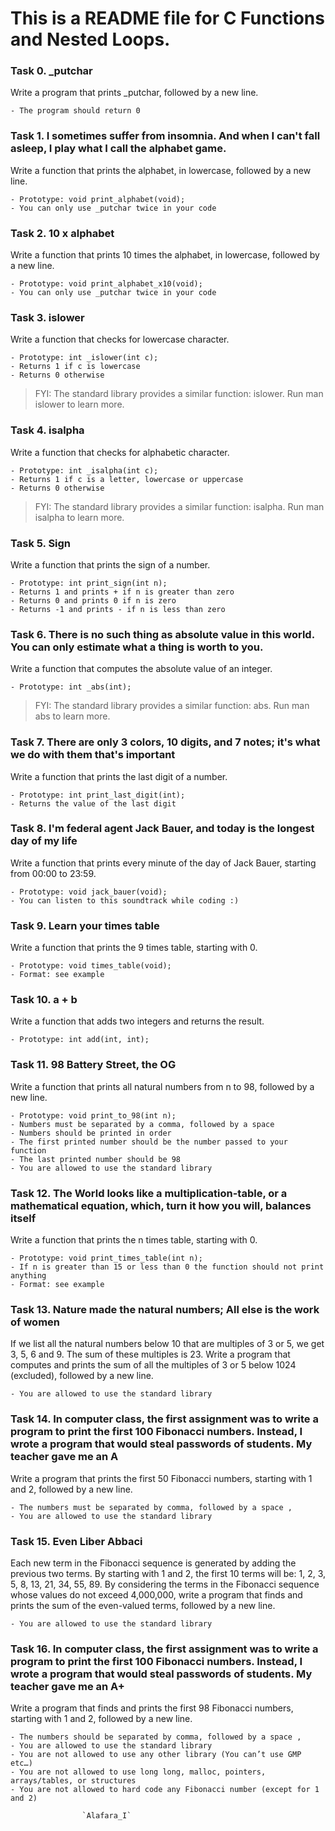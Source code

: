 # This is a README file for C Functions and Nested Loops.

### Task 0. _putchar
Write a program that prints _putchar, followed by a new line.
```
- The program should return 0
```

### Task 1. I sometimes suffer from insomnia. And when I can't fall asleep, I play what I call the alphabet game.
Write a function that prints the alphabet, in lowercase, followed by a new line.
```
- Prototype: void print_alphabet(void);
- You can only use _putchar twice in your code
```

### Task 2. 10 x alphabet
Write a function that prints 10 times the alphabet, in lowercase, followed by a new line.
```
- Prototype: void print_alphabet_x10(void);
- You can only use _putchar twice in your code
```

### Task 3. islower
Write a function that checks for lowercase character.
```
- Prototype: int _islower(int c);
- Returns 1 if c is lowercase
- Returns 0 otherwise
```
> FYI: The standard library provides a similar function: islower. Run man islower to learn more.

### Task 4. isalpha
Write a function that checks for alphabetic character.
```
- Prototype: int _isalpha(int c);
- Returns 1 if c is a letter, lowercase or uppercase
- Returns 0 otherwise
```
> FYI: The standard library provides a similar function: isalpha. Run man isalpha to learn more.

### Task 5. Sign
Write a function that prints the sign of a number.
```
- Prototype: int print_sign(int n);
- Returns 1 and prints + if n is greater than zero
- Returns 0 and prints 0 if n is zero
- Returns -1 and prints - if n is less than zero
```

### Task 6. There is no such thing as absolute value in this world. You can only estimate what a thing is worth to you.
Write a function that computes the absolute value of an integer.
```
- Prototype: int _abs(int);
```
> FYI: The standard library provides a similar function: abs. Run man abs to learn more.

### Task 7. There are only 3 colors, 10 digits, and 7 notes; it's what we do with them that's important
Write a function that prints the last digit of a number.
```
- Prototype: int print_last_digit(int);
- Returns the value of the last digit
```

### Task 8. I'm federal agent Jack Bauer, and today is the longest day of my life 
Write a function that prints every minute of the day of Jack Bauer, starting from 00:00 to 23:59.
```
- Prototype: void jack_bauer(void);
- You can listen to this soundtrack while coding :)
```

### Task 9. Learn your times table
Write a function that prints the 9 times table, starting with 0.
```
- Prototype: void times_table(void);
- Format: see example
```

### Task 10. a + b
Write a function that adds two integers and returns the result.
```
- Prototype: int add(int, int);
```

### Task 11. 98 Battery Street, the OG
Write a function that prints all natural numbers from n to 98, followed by a new line.
```
- Prototype: void print_to_98(int n);
- Numbers must be separated by a comma, followed by a space
- Numbers should be printed in order
- The first printed number should be the number passed to your function
- The last printed number should be 98
- You are allowed to use the standard library
```

### Task 12. The World looks like a multiplication-table, or a mathematical equation, which, turn it how you will, balances itself
Write a function that prints the n times table, starting with 0.
```
- Prototype: void print_times_table(int n);
- If n is greater than 15 or less than 0 the function should not print anything
- Format: see example
```

### Task 13. Nature made the natural numbers; All else is the work of women
If we list all the natural numbers below 10 that are multiples of 3 or 5, we get 3, 5, 6 and 9. The sum of these multiples is 23. Write a program that computes and prints the sum of all the multiples of 3 or 5 below 1024 (excluded), followed by a new line.
```
- You are allowed to use the standard library
```

### Task 14. In computer class, the first assignment was to write a program to print the first 100 Fibonacci numbers. Instead, I wrote a program that would steal passwords of students. My teacher gave me an A
Write a program that prints the first 50 Fibonacci numbers, starting with 1 and 2, followed by a new line.
```
- The numbers must be separated by comma, followed by a space , 
- You are allowed to use the standard library
```

### Task  15. Even Liber Abbaci 
Each new term in the Fibonacci sequence is generated by adding the previous two terms. By starting with 1 and 2, the first 10 terms will be: 1, 2, 3, 5, 8, 13, 21, 34, 55, 89. By considering the terms in the Fibonacci sequence whose values do not exceed 4,000,000, write a program that finds and prints the sum of the even-valued terms, followed by a new line.
```
- You are allowed to use the standard library
```

### Task 16. In computer class, the first assignment was to write a program to print the first 100 Fibonacci numbers. Instead, I wrote a program that would steal passwords of students. My teacher gave me an A+ 
Write a program that finds and prints the first 98 Fibonacci numbers, starting with 1 and 2, followed by a new line.
```
- The numbers should be separated by comma, followed by a space ,
- You are allowed to use the standard library
- You are not allowed to use any other library (You can’t use GMP etc…)
- You are not allowed to use long long, malloc, pointers, arrays/tables, or structures
- You are not allowed to hard code any Fibonacci number (except for 1 and 2)
```

					`Alafara_I`
